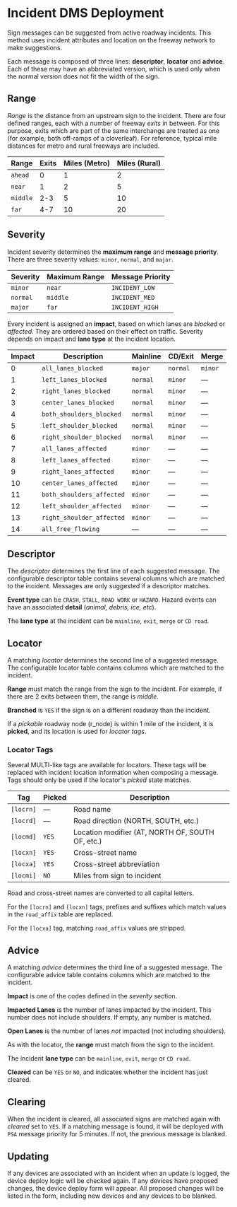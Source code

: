 # Incident DMS Deployment

Sign messages can be suggested from active roadway incidents.  This method uses
incident attributes and location on the freeway network to make suggestions.

Each message is composed of three lines: **descriptor**, **locator** and
**advice**.  Each of these may have an abbreviated version, which is used only
when the normal version does not fit the width of the sign.

## Range

*Range* is the distance from an upstream sign to the incident.  There are four
defined ranges, each with a number of freeway *exits* in between.  For this
purpose, exits which are part of the same interchange are treated as one (for
example, both off-ramps of a cloverleaf).  For reference, typical mile distances
for metro and rural freeways are included.

Range    | Exits | Miles (Metro) | Miles (Rural)
---------|-------|---------------|--------------
`ahead`  |     0 |             1 |             2
`near`   |     1 |             2 |             5
`middle` |   2-3 |             5 |            10
`far`    |   4-7 |            10 |            20

## Severity

Incident severity determines the **maximum range** and **message priority**.
There are three severity values: `minor`, `normal`, and `major`.

Severity | Maximum Range | Message Priority
---------|---------------|------------------
`minor`  | `near`        | `INCIDENT_LOW`
`normal` | `middle`      | `INCIDENT_MED`
`major`  | `far`         | `INCIDENT_HIGH`

Every incident is assigned an **impact**, based on which lanes are *blocked* or
*affected*.  They are ordered based on their effect on traffic.  Severity
depends on impact and **lane type** at the incident location.

Impact | Description               | Mainline   | CD/Exit  | Merge
-------|---------------------------|------------|----------|--------
 0     | `all_lanes_blocked`       | `major`    | `normal` | `minor`
 1     | `left_lanes_blocked`      | `normal`   | `minor`  | —
 2     | `right_lanes_blocked`     | `normal`   | `minor`  | —
 3     | `center_lanes_blocked`    | `normal`   | `minor`  | —
 4     | `both_shoulders_blocked`  | `normal`   | `minor`  | —
 5     | `left_shoulder_blocked`   | `normal`   | `minor`  | —
 6     | `right_shoulder_blocked`  | `normal`   | `minor`  | —
 7     | `all_lanes_affected`      | `minor`    | —        | —
 8     | `left_lanes_affected`     | `minor`    | —        | —
 9     | `right_lanes_affected`    | `minor`    | —        | —
10     | `center_lanes_affected`   | `minor`    | —        | —
11     | `both_shoulders_affected` | `minor`    | —        | —
12     | `left_shoulder_affected`  | `minor`    | —        | —
13     | `right_shoulder_affected` | `minor`    | —        | —
14     | `all_free_flowing`        | —          | —        | —

## Descriptor

The *descriptor* determines the first line of each suggested message.  The
configurable descriptor table contains several columns which are matched to the
incident.  Messages are only suggested if a descriptor matches.

**Event type** can be `CRASH`, `STALL`, `ROAD WORK` or `HAZARD`.  Hazard events
can have an associated **detail** (*animal, debris, ice, etc*).

The **lane type** at the incident can be `mainline`, `exit`, `merge` or
`CD road`.

## Locator

A matching *locator* determines the second line of a suggested message.  The
configurable locator table contains columns which are matched to the incident.

**Range** must match the range from the sign to the incident.  For example, if
there are 2 exits between them, the range is *middle*.

**Branched** is `YES` if the sign is on a different roadway than the incident.

If a *pickable* roadway node (r_node) is within 1 mile of the incident, it is
**picked**, and its location is used for *locator tags*.

### Locator Tags

Several MULTI-like tags are available for locators.  These tags will be replaced
with incident location information when composing a message.  Tags should only
be used if the locator's *picked* state matches.

Tag       | Picked | Description
----------|--------|-------------------------------------------------
`[locrn]` | —      | Road name
`[locrd]` | —      | Road direction (NORTH, SOUTH, etc.)
`[locmd]` | `YES`  | Location modifier (AT, NORTH OF, SOUTH OF, etc.)
`[locxn]` | `YES`  | Cross-street name
`[locxa]` | `YES`  | Cross-street abbreviation
`[locmi]` | `NO`   | Miles from sign to incident

Road and cross-street names are converted to all capital letters.

For the `[locrn]` and `[locxn]` tags, prefixes and suffixes which match values
in the `road_affix` table are replaced.

For the `[locxa]` tag, matching `road_affix` values are stripped.

## Advice

A matching *advice* determines the third line of a suggested message.  The
configurable advice table contains columns which are matched to the incident.

**Impact** is one of the codes defined in the *severity* section.

**Impacted Lanes** is the number of lanes impacted by the incident.  This number
does not include shoulders.  If empty, any number is matched.

**Open Lanes** is the number of lanes *not* impacted (not including shoulders).

As with the locator, the **range** must match from the sign to the incident.

The incident **lane type** can be `mainline`, `exit`, `merge` or `CD road`.

**Cleared** can be `YES` or `NO`, and indicates whether the incident has just
cleared.

## Clearing

When the incident is cleared, all associated signs are matched again with
*cleared* set to `YES`.  If a matching message is found, it will be deployed
with `PSA` message priority for 5 minutes.  If not, the previous message is
blanked.

## Updating

If any devices are associated with an incident when an update is logged, the
device deploy logic will be checked again.  If any devices have proposed
changes, the device deploy form will appear.  All proposed changes will be
listed in the form, including new devices and any devices to be blanked.
